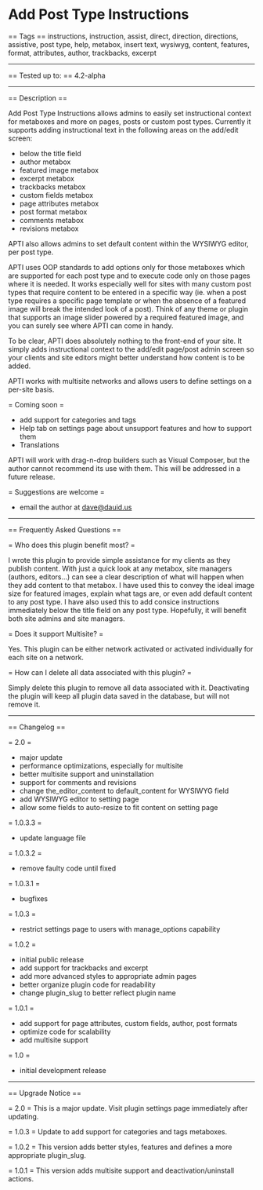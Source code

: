 Add Post Type Instructions
============================

== Tags ==
instructions, instruction, assist, direct, direction, directions, assistive, post type, help, metabox, insert text, wysiwyg, content, features, format, attributes, author, trackbacks, excerpt

** **

== Tested up to: ==
4.2-alpha

** **

== Description ==

Add Post Type Instructions allows admins to easily set instructional context for metaboxes and more on pages, posts or custom post types.  Currently it supports adding instructional text in the following areas on the add/edit screen:
* below the title field
* author metabox
* featured image metabox
* excerpt metabox
* trackbacks metabox
* custom fields metabox
* page attributes metabox
* post format metabox
* comments metabox
* revisions metabox

APTI also allows admins to set default content within the WYSIWYG editor, per post type.

APTI uses OOP standards to add options only for those metaboxes which are supported for each post type and to execute code only on those pages where it is needed.  It works especially well for sites with many custom post types that require content to be entered in a specific way (ie. when a post type requires a specific page template or when the absence of a featured image will break the intended look of a post).  Think of any theme or plugin that supports an image slider powered by a required featured image, and you can surely see where APTI can come in handy.

To be clear, APTI does absolutely nothing to the front-end of your site.  It simply adds instructional context to the add/edit page/post admin screen so your clients and site editors might better understand how content is to be added.

APTI works with multisite networks and allows users to define settings on a per-site basis.

= Coming soon =
* add support for categories and tags
* Help tab on settings page about unsupport features and how to support them
* Translations

APTI will work with drag-n-drop builders such as Visual Composer, but the author cannot recommend its use with them.  This will be addressed in a future release.

= Suggestions are welcome =
* email the author at dave@dauid.us

** **

== Frequently Asked Questions ==

= Who does this plugin benefit most? =

I wrote this plugin to provide simple assistance for my clients as they publish content.  With just a quick look at any metabox, site managers (authors, editors...) can see a clear description of what will happen when they add content to that metabox.  I have used this to convey the ideal image size for featured images, explain what tags are, or even add default content to any post type.  I have also used this to add consice instructions immediately below the title field on any post type.  Hopefully, it will benefit both site admins and site managers.

= Does it support Multisite? =

Yes.  This plugin can be either network activated or activated individually for each site on a network.

= How can I delete all data associated with this plugin? =

Simply delete this plugin to remove all data associated with it.  Deactivating the plugin will keep all plugin data saved in the database, but will not remove it.

** **

== Changelog ==

= 2.0 =
* major update
* performance optimizations, especially for multisite
* better multisite support and uninstallation
* support for comments and revisions
* change the_editor_content to default_content for WYSIWYG field
* add WYSIWYG editor to setting page
* allow some fields to auto-resize to fit content on setting page

= 1.0.3.3 =
* update language file

= 1.0.3.2 =
* remove faulty code until fixed

= 1.0.3.1 =
* bugfixes

= 1.0.3 =
* restrict settings page to users with manage_options capability

= 1.0.2 =
* initial public release
* add support for trackbacks and excerpt
* add more advanced styles to appropriate admin pages
* better organize plugin code for readability
* change plugin_slug to better reflect plugin name

= 1.0.1 =
* add support for page attributes, custom fields, author, post formats
* optimize code for scalability
* add multisite support

= 1.0 =
* initial development release

** **

== Upgrade Notice ==

= 2.0 =
This is a major update. Visit plugin settings page immediately after updating.

= 1.0.3 =
Update to add support for categories and tags metaboxes.

= 1.0.2 =
This version adds better styles, features and defines a more appropriate plugin_slug.

= 1.0.1 =
This version adds multisite support and deactivation/uninstall actions.


